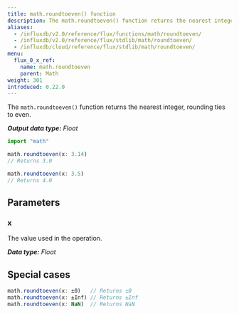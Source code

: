 ```yaml
---
title: math.roundtoeven() function
description: The math.roundtoeven() function returns the nearest integer, rounding ties to even.
aliases:
  - /influxdb/v2.0/reference/flux/functions/math/roundtoeven/
  - /influxdb/v2.0/reference/flux/stdlib/math/roundtoeven/
  - /influxdb/cloud/reference/flux/stdlib/math/roundtoeven/
menu:
  flux_0_x_ref:
    name: math.roundtoeven
    parent: Math
weight: 301
introduced: 0.22.0
---
```


The `math.roundtoeven()` function returns the nearest integer, rounding ties to even.

_**Output data type:** Float_

```js
import "math"

math.roundtoeven(x: 3.14)
// Returns 3.0

math.roundtoeven(x: 3.5)
// Returns 4.0
```

## Parameters

### x
The value used in the operation.

_**Data type:** Float_

## Special cases
```js
math.roundtoeven(x: ±0)   // Returns ±0
math.roundtoeven(x: ±Inf) // Returns ±Inf
math.roundtoeven(x: NaN)  // Returns NaN
```
